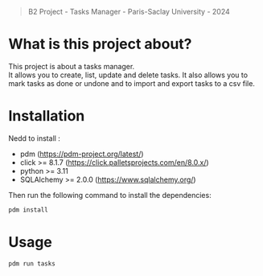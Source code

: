 >B2 Project - Tasks Manager - Paris-Saclay University - 2024

# What is this project about?

This project is about a tasks manager.  
It allows you to create, list, update and delete tasks. It also allows you to mark tasks as done or undone and to import and export tasks to a csv file.

# Installation

Nedd to install : 
- pdm (https://pdm-project.org/latest/)
- click >= 8.1.7 (https://click.palletsprojects.com/en/8.0.x/)
- python >= 3.11
- SQLAlchemy >= 2.0.0 (https://www.sqlalchemy.org/)

Then run the following command to install the dependencies:
```bash
pdm install
```

# Usage
```bash
pdm run tasks
```